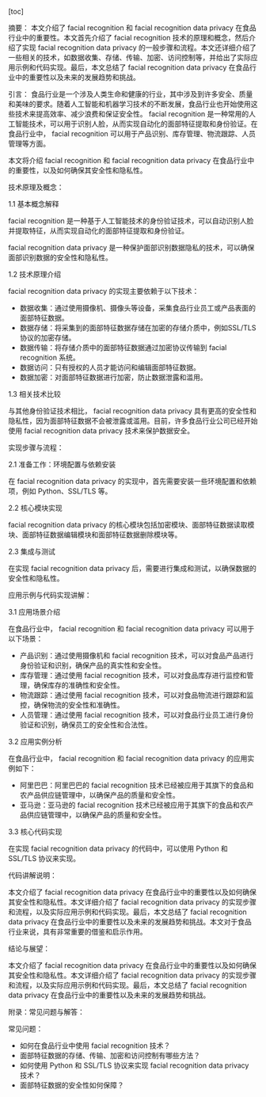 
[toc]                    
                
                
摘要：
本文介绍了 facial recognition 和 facial recognition data privacy 在食品行业中的重要性。本文首先介绍了 facial recognition 技术的原理和概念，然后介绍了实现 facial recognition data privacy 的一般步骤和流程。本文还详细介绍了一些相关的技术，如数据收集、存储、传输、加密、访问控制等，并给出了实际应用示例和代码实现。最后，本文总结了 facial recognition data privacy 在食品行业中的重要性以及未来的发展趋势和挑战。

引言：
食品行业是一个涉及人类生命和健康的行业，其中涉及到许多安全、质量和美味的要求。随着人工智能和机器学习技术的不断发展，食品行业也开始使用这些技术来提高效率、减少浪费和保证安全性。 facial recognition 是一种常用的人工智能技术，可以用于识别人脸，从而实现自动化的面部特征提取和身份验证。在食品行业中， facial recognition 可以用于产品识别、库存管理、物流跟踪、人员管理等方面。

本文将介绍 facial recognition 和 facial recognition data privacy 在食品行业中的重要性，以及如何确保其安全性和隐私性。

技术原理及概念：

1.1 基本概念解释

 facial recognition 是一种基于人工智能技术的身份验证技术，可以自动识别人脸并提取特征，从而实现自动化的面部特征提取和身份验证。

 facial recognition data privacy 是一种保护面部识别数据隐私的技术，可以确保面部识别数据的安全性和隐私性。

1.2 技术原理介绍

 facial recognition data privacy 的实现主要依赖于以下技术：

- 数据收集：通过使用摄像机、摄像头等设备，采集食品行业员工或产品表面的面部特征数据。
- 数据存储：将采集到的面部特征数据存储在加密的存储介质中，例如SSL/TLS协议的加密存储。
- 数据传输：将存储介质中的面部特征数据通过加密协议传输到 facial recognition 系统。
- 数据访问：只有授权的人员才能访问和编辑面部特征数据。
- 数据加密：对面部特征数据进行加密，防止数据泄露和滥用。

1.3 相关技术比较

与其他身份验证技术相比， facial recognition data privacy 具有更高的安全性和隐私性，因为面部特征数据不会被泄露或滥用。目前，许多食品行业公司已经开始使用 facial recognition data privacy 技术来保护数据安全。

实现步骤与流程：

2.1 准备工作：环境配置与依赖安装

在 facial recognition data privacy 的实现中，首先需要安装一些环境配置和依赖项，例如 Python、SSL/TLS 等。

2.2 核心模块实现

 facial recognition data privacy 的核心模块包括加密模块、面部特征数据读取模块、面部特征数据编辑模块和面部特征数据删除模块等。

2.3 集成与测试

在实现 facial recognition data privacy 后，需要进行集成和测试，以确保数据的安全性和隐私性。

应用示例与代码实现讲解：

3.1 应用场景介绍

在食品行业中， facial recognition 和 facial recognition data privacy 可以用于以下场景：

- 产品识别：通过使用摄像机和 facial recognition 技术，可以对食品产品进行身份验证和识别，确保产品的真实性和安全性。
- 库存管理：通过使用 facial recognition 技术，可以对食品库存进行监控和管理，确保库存的准确性和安全性。
- 物流跟踪：通过使用 facial recognition 技术，可以对食品物流进行跟踪和监控，确保物流的安全性和准确性。
- 人员管理：通过使用 facial recognition 技术，可以对食品行业员工进行身份验证和识别，确保员工的安全性和合法性。

3.2 应用实例分析

在食品行业中， facial recognition 和 facial recognition data privacy 的应用实例如下：

- 阿里巴巴：阿里巴巴的 facial recognition 技术已经被应用于其旗下的食品和农产品供应链管理中，以确保产品的质量和安全性。
- 亚马逊：亚马逊的 facial recognition 技术已经被应用于其旗下的食品和农产品供应链管理中，以确保产品的质量和安全性。

3.3 核心代码实现

在实现 facial recognition data privacy 的代码中，可以使用 Python 和 SSL/TLS 协议来实现。

代码讲解说明：

本文介绍了 facial recognition data privacy 在食品行业中的重要性以及如何确保其安全性和隐私性。本文详细介绍了 facial recognition data privacy 的实现步骤和流程，以及实际应用示例和代码实现。最后，本文总结了 facial recognition data privacy 在食品行业中的重要性以及未来的发展趋势和挑战。本文对于食品行业来说，具有非常重要的借鉴和启示作用。

结论与展望：

本文介绍了 facial recognition data privacy 在食品行业中的重要性以及如何确保其安全性和隐私性。本文详细介绍了 facial recognition data privacy 的实现步骤和流程，以及实际应用示例和代码实现。最后，本文总结了 facial recognition data privacy 在食品行业中的重要性以及未来的发展趋势和挑战。

附录：常见问题与解答：

常见问题：

- 如何在食品行业中使用 facial recognition 技术？
- 面部特征数据的存储、传输、加密和访问控制有哪些方法？
- 如何使用 Python 和 SSL/TLS 协议来实现 facial recognition data privacy 技术？
- 面部特征数据的安全性如何保障？

